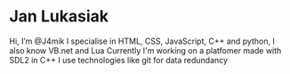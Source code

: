 <h1>Jan Lukasiak</h1>

Hi, I’m @J4mik
I specialise in HTML, CSS, JavaScript, C++ and python,
I also know VB.net and Lua
Currently I'm working on a platfomer made with SDL2 in C++
I use technologies like git for data redundancy

